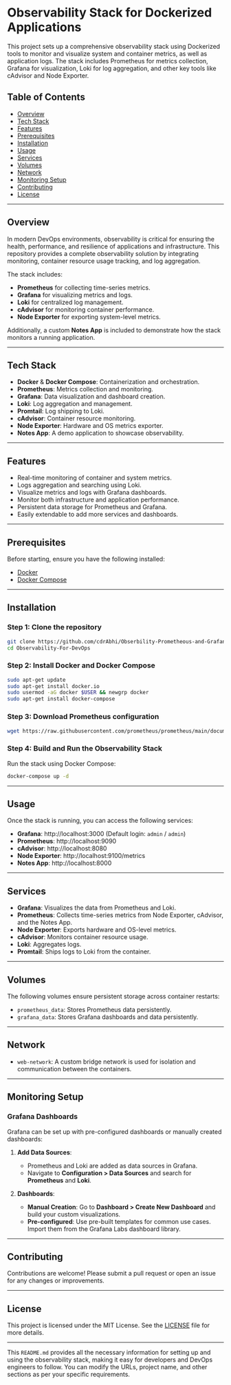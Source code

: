# **Observability Stack for Dockerized Applications**

This project sets up a comprehensive observability stack using Dockerized tools to monitor and visualize system and container metrics, as well as application logs. The stack includes Prometheus for metrics collection, Grafana for visualization, Loki for log aggregation, and other key tools like cAdvisor and Node Exporter.

## **Table of Contents**
- [Overview](#overview)
- [Tech Stack](#tech-stack)
- [Features](#features)
- [Prerequisites](#prerequisites)
- [Installation](#installation)
- [Usage](#usage)
- [Services](#services)
- [Volumes](#volumes)
- [Network](#network)
- [Monitoring Setup](#monitoring-setup)
- [Contributing](#contributing)
- [License](#license)

---

## **Overview**

In modern DevOps environments, observability is critical for ensuring the health, performance, and resilience of applications and infrastructure. This repository provides a complete observability solution by integrating monitoring, container resource usage tracking, and log aggregation.

The stack includes:
- **Prometheus** for collecting time-series metrics.
- **Grafana** for visualizing metrics and logs.
- **Loki** for centralized log management.
- **cAdvisor** for monitoring container performance.
- **Node Exporter** for exporting system-level metrics.

Additionally, a custom **Notes App** is included to demonstrate how the stack monitors a running application.

---

## **Tech Stack**

- **Docker** & **Docker Compose**: Containerization and orchestration.
- **Prometheus**: Metrics collection and monitoring.
- **Grafana**: Data visualization and dashboard creation.
- **Loki**: Log aggregation and management.
- **Promtail**: Log shipping to Loki.
- **cAdvisor**: Container resource monitoring.
- **Node Exporter**: Hardware and OS metrics exporter.
- **Notes App**: A demo application to showcase observability.

---

## **Features**

- Real-time monitoring of container and system metrics.
- Logs aggregation and searching using Loki.
- Visualize metrics and logs with Grafana dashboards.
- Monitor both infrastructure and application performance.
- Persistent data storage for Prometheus and Grafana.
- Easily extendable to add more services and dashboards.

---

## **Prerequisites**

Before starting, ensure you have the following installed:
- [Docker](https://docs.docker.com/get-docker/)
- [Docker Compose](https://docs.docker.com/compose/install/)

---

## **Installation**

### Step 1: Clone the repository
```bash
git clone https://github.com/cdrAbhi/Obserbility-Prometheous-and-Grafana-
cd Observability-For-DevOps
```

### Step 2: Install Docker and Docker Compose

```bash
sudo apt-get update
sudo apt-get install docker.io
sudo usermod -aG docker $USER && newgrp docker
sudo apt-get install docker-compose
```

### Step 3: Download Prometheus configuration
```bash
wget https://raw.githubusercontent.com/prometheus/prometheus/main/documentation/examples/prometheus.yml
```

### Step 4: Build and Run the Observability Stack

Run the stack using Docker Compose:
```bash
docker-compose up -d
```

---

## **Usage**

Once the stack is running, you can access the following services:

- **Grafana**: http://localhost:3000 (Default login: `admin` / `admin`)
- **Prometheus**: http://localhost:9090
- **cAdvisor**: http://localhost:8080
- **Node Exporter**: http://localhost:9100/metrics
- **Notes App**: http://localhost:8000

---

## **Services**

- **Grafana**: Visualizes the data from Prometheus and Loki.
- **Prometheus**: Collects time-series metrics from Node Exporter, cAdvisor, and the Notes App.
- **Node Exporter**: Exports hardware and OS-level metrics.
- **cAdvisor**: Monitors container resource usage.
- **Loki**: Aggregates logs.
- **Promtail**: Ships logs to Loki from the container.

---

## **Volumes**

The following volumes ensure persistent storage across container restarts:

- `prometheus_data`: Stores Prometheus data persistently.
- `grafana_data`: Stores Grafana dashboards and data persistently.

---

## **Network**

- `web-network`: A custom bridge network is used for isolation and communication between the containers.

---

## **Monitoring Setup**

### Grafana Dashboards

Grafana can be set up with pre-configured dashboards or manually created dashboards:

1. **Add Data Sources**: 
    - Prometheus and Loki are added as data sources in Grafana.
    - Navigate to **Configuration > Data Sources** and search for **Prometheus** and **Loki**.

2. **Dashboards**:
    - **Manual Creation**: Go to **Dashboard > Create New Dashboard** and build your custom visualizations.
    - **Pre-configured**: Use pre-built templates for common use cases. Import them from the Grafana Labs dashboard library.

---

## **Contributing**

Contributions are welcome! Please submit a pull request or open an issue for any changes or improvements.

---

## **License**

This project is licensed under the MIT License. See the [LICENSE](LICENSE) file for more details.

---

This `README.md` provides all the necessary information for setting up and using the observability stack, making it easy for developers and DevOps engineers to follow. You can modify the URLs, project name, and other sections as per your specific requirements.
